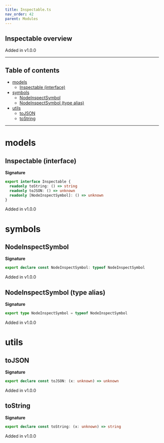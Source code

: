```yaml
---
title: Inspectable.ts
nav_order: 42
parent: Modules
---
```


## Inspectable overview

Added in v1.0.0

---

<h2 class="text-delta">Table of contents</h2>

- [models](#models)
  - [Inspectable (interface)](#inspectable-interface)
- [symbols](#symbols)
  - [NodeInspectSymbol](#nodeinspectsymbol)
  - [NodeInspectSymbol (type alias)](#nodeinspectsymbol-type-alias)
- [utils](#utils)
  - [toJSON](#tojson)
  - [toString](#tostring)

---

# models

## Inspectable (interface)

**Signature**

```ts
export interface Inspectable {
  readonly toString: () => string
  readonly toJSON: () => unknown
  readonly [NodeInspectSymbol]: () => unknown
}
```

Added in v1.0.0

# symbols

## NodeInspectSymbol

**Signature**

```ts
export declare const NodeInspectSymbol: typeof NodeInspectSymbol
```

Added in v1.0.0

## NodeInspectSymbol (type alias)

**Signature**

```ts
export type NodeInspectSymbol = typeof NodeInspectSymbol
```

Added in v1.0.0

# utils

## toJSON

**Signature**

```ts
export declare const toJSON: (x: unknown) => unknown
```

Added in v1.0.0

## toString

**Signature**

```ts
export declare const toString: (x: unknown) => string
```

Added in v1.0.0
